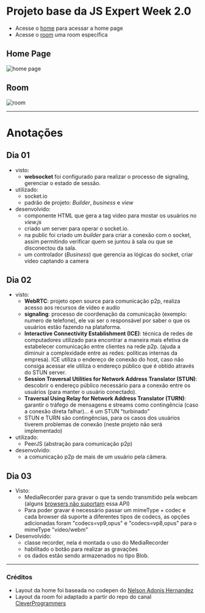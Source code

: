 # Projeto base da JS Expert Week 2.0

- Acesse o [home](./pages/home/index.html) para acessar a home page
- Acesse o [room](./page/room/index.html) uma room específica

## Home Page

![home page](./prints/home.png)

## Room

![room](./prints/room.png)

---

# Anotações

## Dia 01
- visto: 
  - **websocket** foi configurado para realizar o processo de signaling, gerenciar o estado de sessão.
- utilizado:
  - socket.io
  - padrão de projeto: *Builder*, *business* e *view*
- desenvolvido:
  - componente HTML que gera a tag video para mostar os usuários no *view.js*
  - criado um server para operar o socket.io.
  - na public foi criado um *builder* para criar a conexão com o socket, assim permitindo verificar quem se juntou à sala ou que se disconectou da sala.
  - um controlador (*Business*) que gerencia as lógicas do socket, criar video captando a camera

## Dia 02
- visto:
  - **WebRTC**: projeto open source para comunicação p2p, realiza acesso aos recursos de vídeo e audio
  - **signaling**: processo de coordenação da comunicação (exemplo: numero de telefone), ele vai ser o responsável por saber o que os usuários estão fazendo na plataforma.
  - **Interactive Connectivity Establishment (ICE)**: técnica de redes de computadores utilizado para encontrar a maneira mais efetiva de estabelecer comunicação entre clientes na rede p2p. (ajuda a diminuir a complexidade entre as redes: políticas internas da empresa). ICE utiliza o endereço de conexão do host, caso não consiga acessar ele utiliza o endereço público que é obtido através do STUN server.
  - **Session Traversal Utilities for Network Address Translator (STUN)**: descobrir o endereço público necessário para a conexão entre os usuários (para manter o usuário conectado).
  - **Traversal Using Relay for Network Address Translator (TURN)**: garantir o tráfego de mensagens e streams como contingência (caso a conexão direta falhar)... é um STUN "turbinado"
  - STUN e TURN são contingências, para os casos dos usuários tiverem problemas de conexão (neste projeto não será implementado)
- utilizado:
  - PeerJS (abstração para comunicação p2p)
- desenvolvido: 
  - a comunicação p2p de mais de um usuário pela câmera.

## Dia 03
- Visto:
  - MediaRecorder para gravar o que ta sendo transmitido pela webcam (alguns [browsers não suportam](https://caniuse.com/?search=media%20recorder) essa API)
  - Para poder gravar é necessário passar um mimeType + codec e cada browser dá suporte a diferentes tipos de codecs, as opções adicionadas foram "codecs=vp9,opus" e "codecs=vp8,opus" para o mimeType "video/webm"
- Desenvolvido:
  - classe recorder, nela é montada o uso do MediaRecorder
  - habilitado o botão para realizar as gravações
  - os dados estão sendo armazenados no tipo Blob.
---

### Créditos

- Layout da home foi baseada no codepen do [Nelson Adonis Hernandez
](https://codepen.io/nelsonher019/pen/eYZBqOm)
- Layout da room foi adaptado a partir do repo do canal [CleverProgrammers](https://github.com/CleverProgrammers/nodejs-zoom-clone/blob/master/views/room.ejs)